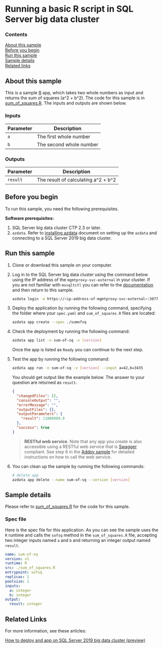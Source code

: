 # Running a basic R script in SQL Server big data cluster

### Contents

[About this sample](#about-this-sample)<br/>
[Before you begin](#before-you-begin)<br/>
[Run this sample](#run-this-sample)<br/>
[Sample details](#sample-details)<br/>
[Related links](#related-links)<br/>

<a name=about-this-sample></a>

## About this sample

This is a sample [R](https://www.r-project.org/) app, which takes two whole numbers as input and returns the sum of squares (a^2 + b^2). The code for this sample is in [sum_of_squares.R](sum_of_squares.R). The inputs and outputs are shown below.

### Inputs
|Parameter|Description|
|-|-|
|`a`|The first whole number|
|`b`|The second whole number|

### Outputs
|Parameter|Description|
|-|-|
|`result`|The result of calculating a^2 + b^2|


<a name=before-you-begin></a>

## Before you begin

To run this sample, you need the following prerequisites.

**Software prerequisites:**

1. SQL Server big data cluster CTP 2.3 or later.
2. `azdata`. Refer to [installing azdata](https://docs.microsoft.com/en-us/sql/big-data-cluster/deploy-install-azdata?view=sqlallproducts-allversions) document on setting up the `azdata` and connecting to a SQL Server 2019 big data cluster.

<a name=run-this-sample></a>

## Run this sample

1. Clone or download this sample on your computer.
2. Log in to the SQL Server big data cluster using the command below using the IP address of the `mgmtproxy-svc-external` in your cluster. If you are not familiar with `mssqltctl` you can refer to the [documentation](https://docs.microsoft.com/en-us/sql/big-data-cluster/big-data-cluster-create-apps?view=sqlallproducts-allversions) and then return to this sample.

    ```bash
    azdata login -e https://<ip-address-of-mgmtproxy-svc-external>:30777 -u <user-name> -p <password>
    ```
3. Deploy the application by running the following command, specifying the folder where your `spec.yaml` and `sum_of_squares.R` files are located:
    ```bash
    azdata app create --spec ./sumofsq
    ```
4. Check the deployment by running the following command:
    ```bash
    azdata app list -n sum-of-sq -v [version]
    ```
    Once the app is listed as `Ready` you can continue to the next step.
5. Test the app by running the following command:
    ```bash
    azdata app run -n sum-of-sq -v [version] --input a=42,b=3435
    ```
    You should get output like the example below. The answer to your question are returned as `result`.
    ```json
    {
      "changedFiles": [],
      "consoleOutput": "",
      "errorMessage": "",
      "outputFiles": {},
      "outputParameters": {
        "result": 11800989.0
      },
      "success": true
    }
    ```

    > **RESTful web service**. Note that any app you create is also accessible using a RESTful web service that is [Swagger](swagger.io) compliant. See step 6 in the [Addpy sample](../addpy/README.md#restapi) for detailed instructions on how to call the web service.

6. You can clean up the sample by running the following commands:
    ```bash
    # delete app
    azdata app delete --name sum-of-sq --version [version]
    ```

<a name=sample-details></a>

## Sample details

Please refer to [sum_of_squares.R](sum_of_squares.R) for the code for this sample.

### Spec file
Here is the spec file for this application. As you can see the sample uses the `R` runtime and calls the `sofsq` method in the `sum_of_squares.R` file, accepting two integer inputs named `a` and `b` and returning an integer output named `result`.

```yaml
name: sum-of-sq
version: v1
runtime: R
src: ./sum_of_squares.R
entrypoint: sofsq
replicas: 1
poolsize: 1
inputs:
  a: integer
  b: integer
output:
  result: integer
```

<a name=related-links></a>

## Related Links
For more information, see these articles:

[How to deploy and app on SQL Server 2019 big data cluster (preview)](https://docs.microsoft.com/en-us/sql/big-data-cluster/big-data-cluster-create-apps?view=sqlallproducts-allversions)